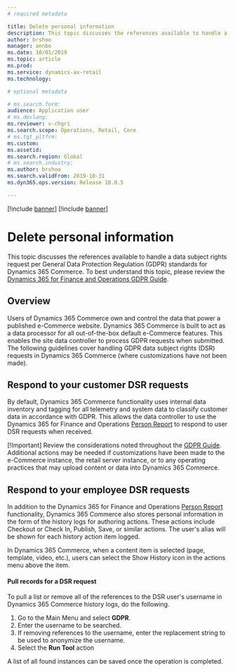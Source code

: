 ```yaml
---
# required metadata

title: Delete personal information
description: This topic discusses the references available to handle a data subject request per General Data Protection Regulation (GDPR) standards for Dynamics 365 e-Commerce.
author: brshoo
manager: annbe
ms.date: 10/01/2019
ms.topic: article
ms.prod: 
ms.service: dynamics-ax-retail
ms.technology: 

# optional metadata

# ms.search.form: 
audience: Application user
# ms.devlang: 
ms.reviewer: v-chgri
ms.search.scope: Operations, Retail, Core
# ms.tgt_pltfrm: 
ms.custom: 
ms.assetid: 
ms.search.region: Global
# ms.search.industry: 
ms.author: brshoo
ms.search.validFrom: 2019-10-31
ms.dyn365.ops.version: Release 10.0.5

---
```


[!include [banner](../includes/preview-banner.md)]
[!include [banner](../includes/banner.md)]

# Delete personal information

This topic discusses the references available to handle a data subject rights request per General Data Protection Regulation (GDPR) standards for Dynamics 365 Commerce. To best understand this topic, please review the [Dynamics 365 for Finance and Operations GDPR Guide](https://docs.microsoft.com/en-us/dynamics365/unified-operations/dev-itpro/gdpr/gdpr-guide). 

## Overview

Users of Dynamics 365 Commerce own and control the data that power a published e-Commerce website. Dynamics 365 Commerce is built to act as a data processor for all out-of-the-box default e-Commerce features. This enables the site data controller to process GDPR requests when submitted. The following guidelines cover handling GDPR data subject rights (DSR) requests in Dynamics 365 Commerce (where customizations have not been made).

## Respond to your customer DSR requests

By default, Dynamics 365 Commerce functionality uses internal data inventory and tagging for all telemetry and system data to classify customer data in accordance with GDPR. This allows the data controller to use the Dynamics 365 for Finance and Operations [Person Report](https://docs.microsoft.com/en-us/dynamics365/unified-operations/dev-itpro/gdpr/gdpr-guide#the-person-search-report) to respond to user DSR requests when received.

[!Important] Review the considerations noted throughout the [GDPR Guide](https://docs.microsoft.com/en-us/dynamics365/unified-operations/dev-itpro/gdpr/gdpr-guide). Additional actions may be needed if customizations have been made to the e-Commerce instance, the retail server instance, or to any operating practices that may upload content or data into Dynamics 365 Commerce.

## Respond to your employee DSR requests

In addition to the Dynamics 365 for Finance and Operations [Person Report](https://docs.microsoft.com/en-us/dynamics365/unified-operations/dev-itpro/gdpr/gdpr-guide#the-person-search-report) functionality, Dynamics 365 Commerce also stores personal information in the form of the history logs for authoring actions. These actions include Checkout or Check In, Publish, Save, or similar actions. The user's alias will be shown for each history action item logged.  

In Dynamics 365 Commerce, when a content item is selected (page, template, video, etc.), users can select the Show History icon in the actions menu above the item.

#### Pull records for a DSR request

To pull a list or remove all of the references to the DSR user's username in Dynamics 365 Commerce history logs, do the following. 

1. Go to the Main Menu and select **GDPR**. 
1. Enter the username to be searched.
1. If removing references to the username, enter the replacement string to be used to anonymize the username.
1. Select the **Run Tool** action

A list of all found instances can be saved once the operation is completed.

